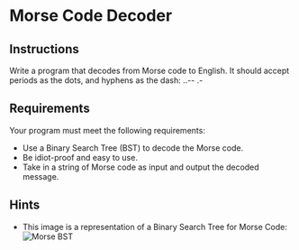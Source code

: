 # Morse Code Decoder

## Instructions
Write a program that decodes from Morse code to English. It should accept periods as the dots, and hyphens as the dash: ..-- .-

## Requirements
Your program must meet the following requirements:
* Use a Binary Search Tree (BST) to decode the Morse code.
* Be idiot-proof and easy to use.
* Take in a string of Morse code as input and output the decoded message.

## Hints
* This image is a representation of a Binary Search Tree for Morse Code:
![Morse BST](//images/Morse_BST.png)
